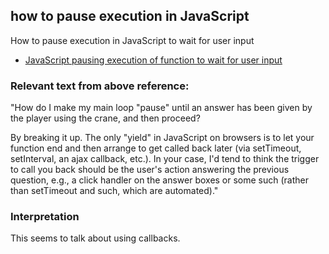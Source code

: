 ## how to pause execution in JavaScript
How to pause execution in JavaScript to wait for user input

- [JavaScript pausing execution of function to wait for user input](https://stackoverflow.com/questions/5551378/javascript-pausing-execution-of-function-to-wait-for-user-input)

### Relevant text from above reference:
"How do I make my main loop "pause" until an answer has been given by the player using the crane, and then proceed?

By breaking it up. The only "yield" in JavaScript on browsers is to let your function end and then arrange to get called back later (via setTimeout, setInterval, an ajax callback, etc.). In your case, I'd tend to think the trigger to call you back should be the user's action answering the previous question, e.g., a click handler on the answer boxes or some such (rather than setTimeout and such, which are automated)."

### Interpretation
This seems to talk about using callbacks.

